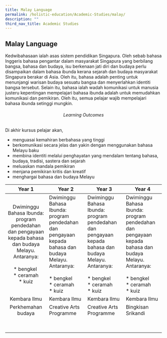```yaml
---
title: Malay Language
permalink: /holistic-education/Academic-Studies/malay/
description: ""
third_nav_title: Academic Studies
---
```

## Malay Language

Kedwibahasaan ialah asas sistem pendidikan Singapura. Oleh sebab bahasa Inggeris bahasa pengantar dalam masyarakat Singapura yang berbilang bangsa, bahasa dan budaya, isu berkenaan jati diri dan budaya perlu disampaikan dalam bahasa ibunda kerana sejarah dan budaya masyarakat Singapura berakar di Asia. Oleh itu, bahasa adalah penting untuk menunjangi warisan budaya sesuatu bangsa dan menyerlahkan identiti bangsa tersebut. Selain itu, bahasa ialah wadah komunikasi untuk manusia justeru kepentingan mempelajari bahasa ibunda adalah untuk memudahkan komunikasi dan pemikiran. Oleh itu, semua pelajar wajib mempelajari bahasa ibunda setinggi mungkin.

###### <center>Learning Outcomes</center>

Di akhir kursus pelajar akan,

*   menguasai kemahiran berbahasa yang tinggi
*   berkomunikasi secara jelas dan yakin dengan menggunakan bahasa Melayu baku
*   membina identiti melalui penghayatan yang mendalam tentang bahasa, budaya, tradisi, sastera dan sejarah
*   meluaskan mandala pemikiran
*   menjana pemikiran kritis dan kreatif
*   menghargai bahasa dan budaya Melayu

| **Year 1**  | **Year 2**  | **Year 3**  | **Year 4**  |
|:-:|---|---|---|
| Dwiminggu Bahasa Ibunda: program pendedahan dan pengayaan kepada bahasa dan budaya Melayu. Antaranya:<br><br>*   bengkel <br>*   ceramah<br>*   kuiz  | Dwiminggu Bahasa Ibunda: program pendedahan dan pengayaan kepada bahasa dan budaya Melayu. Antaranya:<br><br>*   bengkel <br>*   ceramah<br>*   kuiz  | Dwiminggu Bahasa Ibunda: program pendedahan dan pengayaan kepada bahasa dan budaya Melayu. Antaranya:<br><br>*   bengkel <br>*   ceramah<br>*   kuiz  | Dwiminggu Bahasa Ibunda: program pendedahan dan pengayaan kepada bahasa dan budaya Melayu. Antaranya:<br><br>*   bengkel <br>*   ceramah<br>*   kuiz  |
| Kembara Ilmu  | Kembara Ilmu  | Kembara Ilmu  | Kembara Ilmu  |
| Perkhemahan budaya  | Creative Arts Programme  | Creative Arts Programme  | Bingkisan Srikandi  |
|   |   |   |   |
|   |   |   |   |
|   |   |   |   |
|   |   |   |   |
|   |   |   |   |
|   |   |   |   |
|   |   |   |   |
|   |   |   |   |